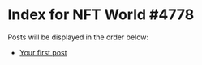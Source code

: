# Index for NFT World #4778
Posts will be displayed in the order below:

- [Your first post](./001-first.md)

